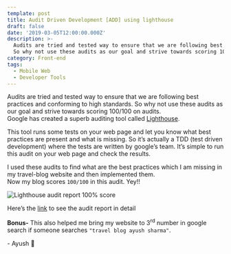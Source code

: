 ```yaml
---
template: post
title: Audit Driven Development [ADD] using lighthouse
draft: false
date: '2019-03-05T12:00:00.000Z'
description: >-
  Audits are tried and tested way to ensure that we are following best practices and conforming to high standards.
  So why not use these audits as our goal and strive towards scoring 100/100 on audits...
category: Front-end
tags:
  - Mobile Web
  - Developer Tools
---
```


Audits are tried and tested way to ensure that we are following best practices and conforming to high standards.
So why not use these audits as our goal and strive towards scoring 100/100 on audits.  
Google has created a superb auditing tool called [Lighthouse](https://developers.google.com/web/tools/lighthouse/).

This tool runs some tests on your web page and let you know what best practices are present and what is missing.
So it’s actually a TDD (test driven development) where the tests are written by google’s team.
It’s simple to run this audit on your web page and check the results.

I used these audits to find what are the best practices which I am missing in my travel-blog website and then implemented them.  
Now my blog scores `100/100` in this audit. Yey!!

![Lighthouse audit report 100% score](/media/audit-driven-development-1.png 'Lighthouse audit report 100/100')

Here’s the [link](https://googlechrome.github.io/lighthouse/viewer/?gist=d7095d1546e1f42209658b2c2201f9e1) to see the audit report in detail

**Bonus-** This also helped me bring my website to 3<sup>rd</sup> number in google search if someone searches `"travel blog ayush sharma"`.

\- Ayush 🙂
